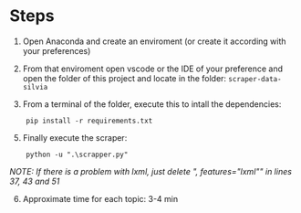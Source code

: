 # Steps
1. Open Anaconda and create an enviroment (or create it according with your preferences)
2. From that enviroment open vscode or the IDE of your preference and open the folder of this project and locate in the folder: `scraper-data-silvia`

3. From a terminal of the folder, execute this to intall the dependencies:

```
    pip install -r requirements.txt
```
5. Finally execute the scraper:

```
    python -u ".\scrapper.py"
```

*NOTE: If there is a problem with lxml, just delete ", features="lxml"" in lines 37, 43 and 51*

6. Approximate time for each topic: 3-4 min
